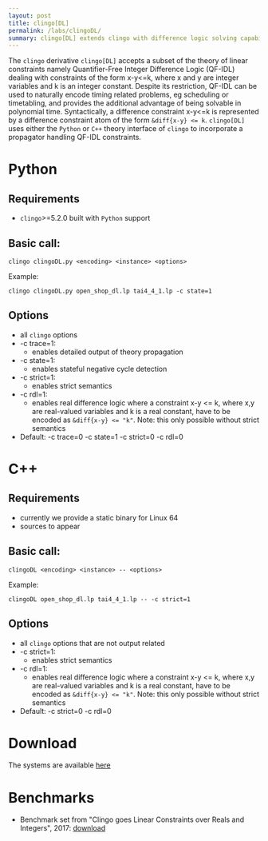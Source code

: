 ```yaml
---
layout: post
title: clingo[DL]
permalink: /labs/clingoDL/
summary: clingo[DL] extends clingo with difference logic solving capabilities.
---
```


The `clingo` derivative `clingo[DL]` accepts a subset of the theory of linear constraints 
namely Quantifier-Free Integer Difference Logic (QF-IDL) 
dealing with constraints of the form x-y<=k,
where x and y are integer variables and k is an integer constant.
Despite its restriction, QF-IDL can be used to naturally encode timing related problems, eg scheduling or timetabling,
and provides the additional advantage of being solvable in polynomial time.
Syntactically, a difference constraint x-y<=k is represented by a difference constraint atom of the form `&diff{x-y} <= k`.
`clingo[DL]` uses either the `Python` or `C++` theory interface of `clingo` to incorporate a propagator handling QF-IDL constraints. 

# Python

## Requirements
- `clingo`>=5.2.0 built with `Python` support

## Basic call:
```
clingo clingoDL.py <encoding> <instance> <options>
```
Example:
```
clingo clingoDL.py open_shop_dl.lp tai4_4_1.lp -c state=1
```

## Options
- all `clingo` options
- -c trace=1:
    - enables detailed output of theory propagation
- -c state=1:
    - enables stateful negative cycle detection
- -c strict=1:
    - enables strict semantics
- -c rdl=1:
    - enables real difference logic where a constraint x-y <= k, where x,y are real-valued variables and k is a real constant,
      have to be encoded as `&diff{x-y} <= "k"`.
      Note: this only possible without strict semantics
- Default: -c trace=0 -c state=1 -c strict=0 -c rdl=0

# C++

## Requirements
- currently we provide a static binary for Linux 64
- sources to appear

## Basic call:
```
clingoDL <encoding> <instance> -- <options>
```
Example:
```
clingoDL open_shop_dl.lp tai4_4_1.lp -- -c strict=1
```

## Options
- all `clingo` options that are not output related
- -c strict=1:
    - enables strict semantics
- -c rdl=1:
    - enables real difference logic where a constraint x-y <= k, where x,y are real-valued variables and k is a real constant,
      have to be encoded as `&diff{x-y} <= "k"`.
      Note: this only possible without strict semantics
- Default: -c strict=0 -c rdl=0

# Download

The systems are available [here](https://github.com/potassco/clingoDL)

# Benchmarks

- Benchmark set from "Clingo goes Linear Constraints over Reals and Integers", 2017: [download](http://www.cs.uni-potsdam.de/wv/clingo/clingoLC-benchmarks.tar.gz)
